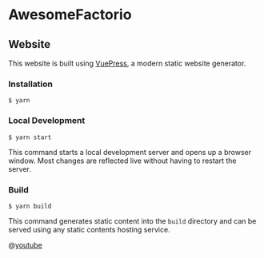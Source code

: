 # AwesomeFactorio




## Website

This website is built using [VuePress](https://vuepress.vuejs.org/), a modern static website generator.

### Installation

```
$ yarn
```

### Local Development

```
$ yarn start
```

This command starts a local development server and opens up a browser window. Most changes are reflected live without having to restart the server.

### Build

```
$ yarn build
```

This command generates static content into the `build` directory and can be served using any static contents hosting service.

@[youtube](lJIrF4YjHfQ)
